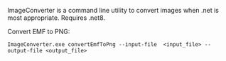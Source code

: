 ImageConverter is a command line utility to convert images when .net is most appropriate. Requires .net8. 

Convert EMF to PNG:
```
ImageConverter.exe convertEmfToPng --input-file  <input_file> --output-file <output_file>
```